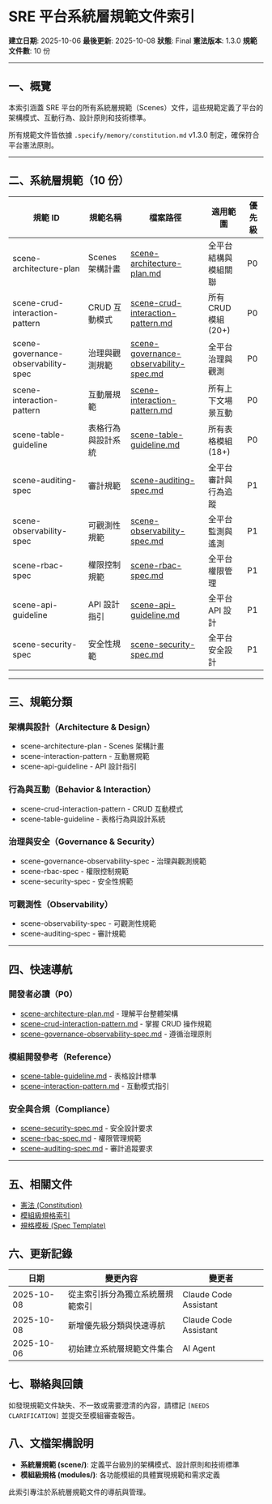 # SRE 平台系統層規範文件索引

**建立日期**: 2025-10-06
**最後更新**: 2025-10-08
**狀態**: Final
**憲法版本**: 1.3.0
**規範文件數**: 10 份

---

## 一、概覽

本索引涵蓋 SRE 平台的所有系統層規範（Scenes）文件，這些規範定義了平台的架構模式、互動行為、設計原則和技術標準。

所有規範文件皆依據 `.specify/memory/constitution.md` v1.3.0 制定，確保符合平台憲法原則。

---

## 二、系統層規範（10 份）

| 規範 ID | 規範名稱 | 檔案路徑 | 適用範圍 | 優先級 |
|---------|----------|----------|----------|--------|
| scene-architecture-plan | Scenes 架構計畫 | [scene-architecture-plan.md](scene/scene-architecture-plan.md) | 全平台結構與模組關聯 | P0 |
| scene-crud-interaction-pattern | CRUD 互動模式 | [scene-crud-interaction-pattern.md](scene/scene-crud-interaction-pattern.md) | 所有 CRUD 模組(20+) | P0 |
| scene-governance-observability-spec | 治理與觀測規範 | [scene-governance-observability-spec.md](scene/scene-governance-observability-spec.md) | 全平台治理與觀測 | P0 |
| scene-interaction-pattern | 互動層規範 | [scene-interaction-pattern.md](scene/scene-interaction-pattern.md) | 所有上下文場景互動 | P0 |
| scene-table-guideline | 表格行為與設計系統 | [scene-table-guideline.md](scene/scene-table-guideline.md) | 所有表格模組(18+) | P0 |
| scene-auditing-spec | 審計規範 | [scene-auditing-spec.md](scene/scene-auditing-spec.md) | 全平台審計與行為追蹤 | P1 |
| scene-observability-spec | 可觀測性規範 | [scene-observability-spec.md](scene/scene-observability-spec.md) | 全平台監測與遙測 | P1 |
| scene-rbac-spec | 權限控制規範 | [scene-rbac-spec.md](scene/scene-rbac-spec.md) | 全平台權限管理 | P1 |
| scene-api-guideline | API 設計指引 | [scene-api-guideline.md](scene/scene-api-guideline.md) | 全平台 API 設計 | P1 |
| scene-security-spec | 安全性規範 | [scene-security-spec.md](scene/scene-security-spec.md) | 全平台安全設計 | P1 |

---

## 三、規範分類

### 架構與設計（Architecture & Design）
- scene-architecture-plan - Scenes 架構計畫
- scene-interaction-pattern - 互動層規範
- scene-api-guideline - API 設計指引

### 行為與互動（Behavior & Interaction）
- scene-crud-interaction-pattern - CRUD 互動模式
- scene-table-guideline - 表格行為與設計系統

### 治理與安全（Governance & Security）
- scene-governance-observability-spec - 治理與觀測規範
- scene-rbac-spec - 權限控制規範
- scene-security-spec - 安全性規範

### 可觀測性（Observability）
- scene-observability-spec - 可觀測性規範
- scene-auditing-spec - 審計規範

---

## 四、快速導航

### 開發者必讀（P0）
- [scene-architecture-plan.md](scene/scene-architecture-plan.md) - 理解平台整體架構
- [scene-crud-interaction-pattern.md](scene/scene-crud-interaction-pattern.md) - 掌握 CRUD 操作規範
- [scene-governance-observability-spec.md](scene/scene-governance-observability-spec.md) - 遵循治理原則

### 模組開發參考（Reference）
- [scene-table-guideline.md](scene/scene-table-guideline.md) - 表格設計標準
- [scene-interaction-pattern.md](scene/scene-interaction-pattern.md) - 互動模式指引

### 安全與合規（Compliance）
- [scene-security-spec.md](scene/scene-security-spec.md) - 安全設計要求
- [scene-rbac-spec.md](scene/scene-rbac-spec.md) - 權限管理規範
- [scene-auditing-spec.md](scene/scene-auditing-spec.md) - 審計追蹤要求

---

## 五、相關文件

- [憲法 (Constitution)](../.specify/memory/constitution.md)
- [模組級規格索引](modules/_index.md)
- [規格模板 (Spec Template)](../.specify/templates/spec-template.md)

## 六、更新記錄

| 日期 | 變更內容 | 變更者 |
|------|----------|--------|
| 2025-10-08 | 從主索引拆分為獨立系統層規範索引 | Claude Code Assistant |
| 2025-10-08 | 新增優先級分類與快速導航 | Claude Code Assistant |
| 2025-10-06 | 初始建立系統層規範文件集合 | AI Agent |

## 七、聯絡與回饋

如發現規範文件缺失、不一致或需要澄清的內容，請標記 `[NEEDS CLARIFICATION]` 並提交至模組審查報告。

## 八、文檔架構說明

- **系統層規範 (scene/)**: 定義平台級別的架構模式、設計原則和技術標準
- **模組級規格 (modules/)**: 各功能模組的具體實現規範和需求定義

此索引專注於系統層規範文件的導航與管理。
